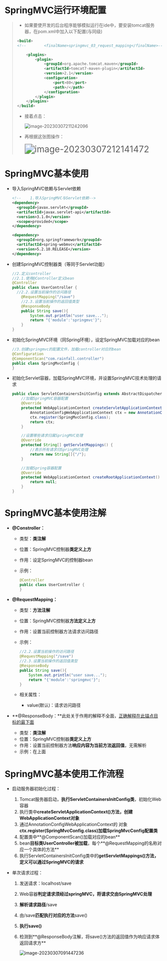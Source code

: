 # SpringMVC运行环境配置

> + 如果要使开发的后台程序能够模拟运行在ide中，要安装tomcat服务器，在pom.xml中加入以下配置(与<dependencies></dependencies>同级)
>
> ```xml
> <build>
> <!--        <finalName>springmvc_03_request_mapping</finalName>-->
> 
>     <plugins>
>         <plugin>
>             <groupId>org.apache.tomcat.maven</groupId>
>             <artifactId>tomcat7-maven-plugin</artifactId>
>             <version>2.1</version>
>             <configuration>
>                 <port>80</port>
>                 <path>/</path>
>             </configuration>
>         </plugin>
>     </plugins>
> </build>
> ```
>
> + 接着点击：
>
>   ![image-20230307211242096](./assets/image-20230307211242096.png)
>
> + 再根据这张图操作：
>
>   <img src="./assets/image-20230307212141472.png" alt="image-20230307212141472" style="zoom:200%;" />

# SpringMVC基本使用

+ 导入SpringMVC依赖与Servlet依赖

  ```xml
  <!--    1.导入SpringMVC与Servlet依赖-->
  <dependency>
    <groupId>javax.servlet</groupId>
    <artifactId>javax.servlet-api</artifactId>
    <version>3.1.0</version>
    <scope>provided</scope>
  </dependency>
  
  <dependency>
    <groupId>org.springframework</groupId>
    <artifactId>spring-webmvc</artifactId>
    <version>5.2.10.RELEASE</version>
  </dependency>
  ```

+ 创建SpringMVC控制器类（等同于Servlet功能）

  ```java
  //2.定义controller
  //2.1.使用@Controller定义bean
  @Controller
  public class UserController {
  	//2.2.设置当前操作的访问路径
      @RequestMapping("/save")
      //2.3.设置当前操作的返回值类型
      @ResponseBody
      public String save(){
          System.out.println("user save...");
          return "{'module':'springmvc'}";
      }
  }
  ```

  

+ 初始化SpringMVC环境（同Spring环境），设定SpringMVC加载对应的bean

  ```java
  //3.创建springmvc的配置文件，加载controller对应的bean
  @Configuration
  @ComponentScan("com.rainfall.controller")
  public class SpringMvcConfig {
  }
  ```

  

+ 初始化Servlet容器，加载SpringMVC环境，并设置SpringMVC技术处理的请求

  ```java
  public class ServletContainersInitConfig extends AbstractDispatcherServletInitializer {
      //加载SpringMVC容器配置
      @Override
      protected WebApplicationContext createServletApplicationContext() {
          AnnotationConfigWebApplicationContext ctx = new AnnotationConfigWebApplicationContext();
          ctx.register(SpringMvcConfig.class);
          return ctx;
      }
  
      //设置哪些请求归属SpringMVC处理
      @Override
      protected String[] getServletMappings() {
          //表示所有请求归SpringMVC处理
          return new String[]{"/"};
      }
  
      //加载Spring容器配置
      @Override
      protected WebApplicationContext createRootApplicationContext() {
          return null;
      }
  }
  ```

# SpringMVC基本使用注解

+ **@Constroller：**

  + 类型：**类注解**

  + 位置：SpringMVC控制器**类定义上方**

  + 作用：设定SpringMVC的控制器bean

  + 示例：

    ```java
    @Controller
    public class UserController {
    }
    ```

+ **@RequestMapping：**

  + 类型：**方法注解**

  + 位置：SpringMVC控制器**方法定义上方**

  + 作用：设置当前控制器方法请求访问路径

  + 示例：

    ```java
    //2.2.设置当前操作的访问路径
    @RequestMapping("/save")
    //2.3.设置当前操作的返回值类型
    @ResponseBody
    public String save(){
        System.out.println("user save...");
        return "{'module':'springmvc'}";
    }
    ```

  + 相关属性：

    + value(默认)：请求访问路径

+ **@ResponseBody：**此处关于作用的解释不全面，[正确解释在此锚点目标的最下面](./18.SpringMVC响应)

  + 类型：**类注解**
  + 位置：SpringMVC控制器**类定义上方**
  + 作用：设置当前控制器方法**响应内容为当前方法返回值**，无需解析
  + 示例：在上面


# SpringMVC基本使用工作流程

+ 启动服务器初始化过程：

  1. Tomcat服务器启动，**执行ServletContainersInitConfig类**，初始化Web容器
  2. 执行类中**createServletApplicationContext()方法，创建WebApplicationContext对象**
  3. 通过AnnotationConfigWebApplicationContext的 对象**ctx.register(SpringMvcConfig.class)加载SpringMvcConfig配置类**
  4. 配置类中**@ComponentScan()加载对应的bean**
  5. bean**目标类UserController被加载**，每个**@RequestMapping的名称对应一个具体的方法**
  6. 执行ServletContainersInitConfig类中的**getServletMappings()方法，定义可以通过SpringMVC的请求**

+ 单次请求过程：

  1. 发送请求：localhost/save

  2. Web容器**判定请求须经过springMVC，将请求交由SpringMVC处理**

  3. **解析请求路径**/save

  4. 由/save**匹配执行对应的方法**save()

  5. **执行save()**

  6. 检测到**@ResponseBody注解，将save()方法的返回值作为响应请求体返回请求方**

     ![image-20230307091447236](./assets/image-20230307091447236.png)